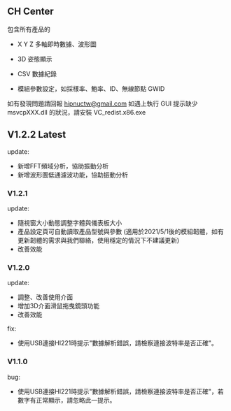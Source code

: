 

## CH Center

包含所有產品的

- X Y Z 多軸即時數據、波形圖

- 3D 姿態顯示

- CSV 數據紀錄

- 模組參數設定，如採樣率、鮑率、ID、無線節點 GWID


如有發現問題請回報 hipnuctw@gmail.com
如遇上執行 GUI 提示缺少 msvcpXXX.dll 的狀況，請安裝 VC_redist.x86.exe

## V1.2.2 Latest

update:

- 新增FFT頻域分析，協助振動分析
- 新增波形圖低通濾波功能，協助振動分析

### V1.2.1

update:

- 隨視窗大小動態調整字體與儀表板大小
- 產品設定頁可自動讀取產品型號與參數 
  (適用於2021/5/1後的模組韌體，如有更新韌體的需求與我們聯絡，使用穩定的情況下不建議更新)
- 改善效能



### V1.2.0

update:
- 調整、改善使用介面
- 增加3D介面滑鼠拖曳鏡頭功能
- 改善效能

fix:
- 使用USB連接HI221時提示"數據解析錯誤，請檢察連接波特率是否正確"。

### V1.1.0
bug:
- 使用USB連接HI221時提示"數據解析錯誤，請檢察連接波特率是否正確"，若數字有正常顯示，請忽略此一提示。

